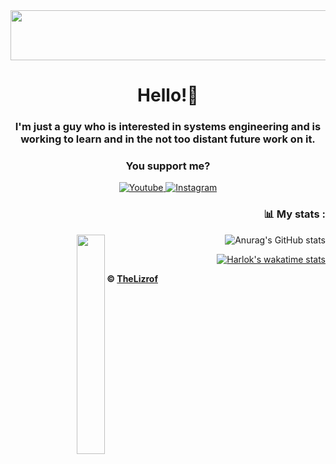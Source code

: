 <div id="header" align="center">
  <img src="https://media.giphy.com/media/tgaKfD7BPqeTBmq3TR/giphy.gif" width="1000" height="80">
    <h1 align="center">Hello!👋</h1>
    <h3 align="center">I'm just a guy who is interested in systems engineering and is working to learn and in the not too distant future work on it.</h3>
    <h3 align="center">You support me?</h3>
  <a href="https://www.youtube.com/channel/UCZuP9e-AhAm1BXrz5ojq5_g">
 <img alt="Youtube" title="Youtube" src="https://img.shields.io/badge/-Youtube-red?style=for-the-badge&logo=youtube&logoColor=white"/>
  </a>
  <a href="https://www.instagram.com/thelizrof/?next=%2F">
 <img alt="Instagram" title="Instagram" src="https://img.shields.io/badge/-Instagram-purple?style=for-the-badge&logo=Instagram&logoColor=white"/>
  </a>
</div>
<div align="right">
  <h3>📊 My stats :</h3>
    <img align="left" src="https://media.giphy.com/media/6cyetttpTEhNqTJ8ZL/giphy.gif" width="30%"> 
  
![Anurag's GitHub stats](https://github-readme-stats.vercel.app/api?username=TheLizrof&show_icons=true&theme=dark)

[![Harlok's wakatime stats](https://github-readme-stats.vercel.app/api/wakatime?username=@TheLizrof)](https://github.com/anuraghazra/github-readme-stats)
  
</div>

**© [TheLizrof](https://github.com/TheLizrof)**
